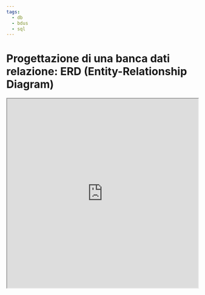 ```yaml
---
tags:
  - db
  - bdus
  - sql
---
```

# Progettazione di una banca dati relazione: ERD (Entity-Relationship Diagram)

<iframe width="100%" height="500" src='https://dbdiagram.io/embed/62684a3895e7f23c617a2461'> </iframe>
